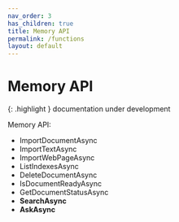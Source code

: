 ```yaml
---
nav_order: 3
has_children: true
title: Memory API
permalink: /functions
layout: default
---
```

# Memory API

{: .highlight }
documentation under development

Memory API:

* ImportDocumentAsync
* ImportTextAsync
* ImportWebPageAsync
* ListIndexesAsync
* DeleteDocumentAsync
* IsDocumentReadyAsync
* GetDocumentStatusAsync
* **SearchAsync**
* **AskAsync**